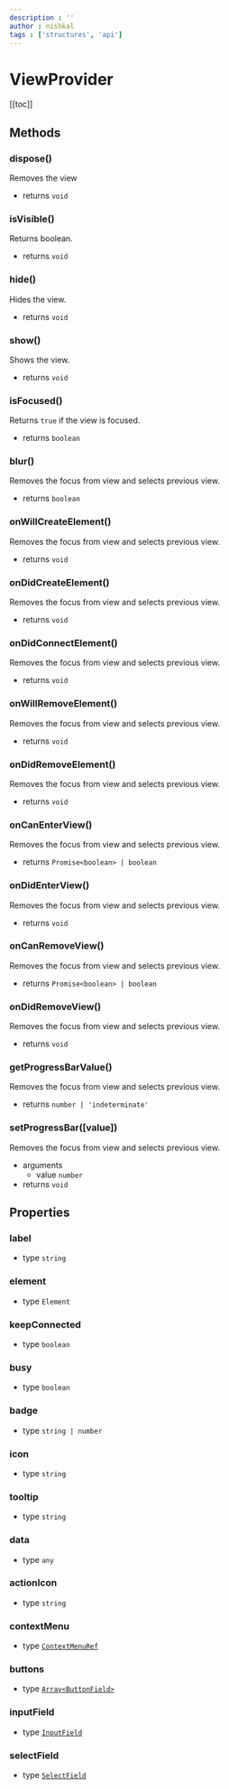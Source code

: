 ```yaml
---
description : ''
author : nishkal
tags : ['structures', 'api']
---
```


# ViewProvider

[[toc]]

## Methods

### dispose()
Removes the view
* returns `void`

### isVisible()
Returns boolean.
* returns `void`

### hide()
Hides the view.
* returns `void`

### show()
Shows the view.
* returns `void`

### isFocused()
Returns `true` if the view is focused.
* returns `boolean`

### blur()
Removes the focus from view and selects previous view.
* returns `boolean`





### onWillCreateElement()
Removes the focus from view and selects previous view.
* returns `void`

### onDidCreateElement()
Removes the focus from view and selects previous view.
* returns `void`

### onDidConnectElement()
Removes the focus from view and selects previous view.
* returns `void`

### onWillRemoveElement()
Removes the focus from view and selects previous view.
* returns `void`

### onDidRemoveElement()
Removes the focus from view and selects previous view.
* returns `void`

### onCanEnterView()
Removes the focus from view and selects previous view.
* returns `Promise<boolean> | boolean`

### onDidEnterView()
Removes the focus from view and selects previous view.
* returns `void`

### onCanRemoveView()
Removes the focus from view and selects previous view.
* returns `Promise<boolean> | boolean`

### onDidRemoveView()
Removes the focus from view and selects previous view.
* returns `void`

### getProgressBarValue()
Removes the focus from view and selects previous view.
* returns `number | 'indeterminate'`


### setProgressBar([value])
Removes the focus from view and selects previous view.
* arguments
  * value `number`
* returns `void`






## Properties

### label
* type `string`

### element
* type `Element`

### keepConnected
* type `boolean`

### busy
* type `boolean`

### badge
* type `string | number`

### icon
* type `string`

### tooltip
* type `string`

### data
* type `any`

### actionIcon
* type `string`

### contextMenu
* type [`ContextMenuRef`](/)

### buttons
* type [`Array<ButtonField>`](/)

### inputField
* type [`InputField`](/)

### selectField
* type [`SelectField`](/)
